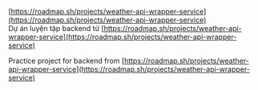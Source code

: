 [https://roadmap.sh/projects/weather-api-wrapper-service](https://roadmap.sh/projects/weather-api-wrapper-service)  
Dự án luyện tập backend từ [https://roadmap.sh/projects/weather-api-wrapper-service](https://roadmap.sh/projects/weather-api-wrapper-service)

Practice project for backend from [https://roadmap.sh/projects/weather-api-wrapper-service](https://roadmap.sh/projects/weather-api-wrapper-service)
